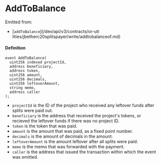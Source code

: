 # AddToBalance

Emitted from:

* [`addToBalance`](/dev/api/v3/contracts/or-uti
lities/jbetherc20splitspayer/write/addtobalanceof.md)

#### Definition

```
event AddToBalance(
  uint256 indexed projectId,
  address beneficiary,
  address token,
  uint256 amount,
  uint256 decimals,
  uint256 leftoverAmount,
  string memo,
  address caller
);
```

* `projectId` is the ID of the project who received any leftover funds after splits were paid out.
* `beneficiary` is the address that received the project's tokens, or recieved the leftover funds if there was no project ID. 
* `token` is the token that was paid.
* `amount` is the amount that was paid, as a fixed point number.
* `decimals` is the amount of decimals in the amount.
* `leftoverAmount` is the amount leftover after all splits were paid. 
* `memo` is the memo that was forwarded with the payment.
* `caller` is the address that issued the transaction within which the event was emitted.
